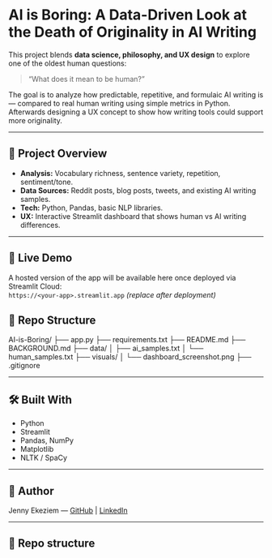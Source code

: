 # AI is Boring: A Data-Driven Look at the Death of Originality in AI Writing


This project blends **data science, philosophy, and UX design** to explore one of the oldest human questions:  
> “What does it mean to be human?”

The goal is to analyze how predictable, repetitive, and formulaic AI writing is — compared to real human writing using simple metrics in Python. Afterwards designing a UX concept to show how writing tools could support more originality.

---

## 🎯 Project Overview

- **Analysis:** Vocabulary richness, sentence variety, repetition, sentiment/tone.  
- **Data Sources:** Reddit posts, blog posts, tweets, and existing AI writing samples.  
- **Tech:** Python, Pandas, basic NLP libraries.  
- **UX:** Interactive Streamlit dashboard that shows human vs AI writing differences.

---

## 🔗 Live Demo
A hosted version of the app will be available here once deployed via Streamlit Cloud:  
`https://<your-app>.streamlit.app`  *(replace after deployment)*

## 📂 Repo Structure
AI-is-Boring/
├── app.py
├── requirements.txt
├── README.md
├── BACKGROUND.md
├── data/
│ ├── ai_samples.txt
│ └── human_samples.txt
├── visuals/
│ └── dashboard_screenshot.png
├── .gitignore


---

## 🛠 Built With
- Python  
- Streamlit  
- Pandas, NumPy  
- Matplotlib  
- NLTK / SpaCy

---

## 📜 Author
Jenny Ekeziem — [GitHub](https://github.com/jekeziem) | [LinkedIn](https://linkedin.com/in/jenny-ekeziem/)


---

## 📂 Repo structure
